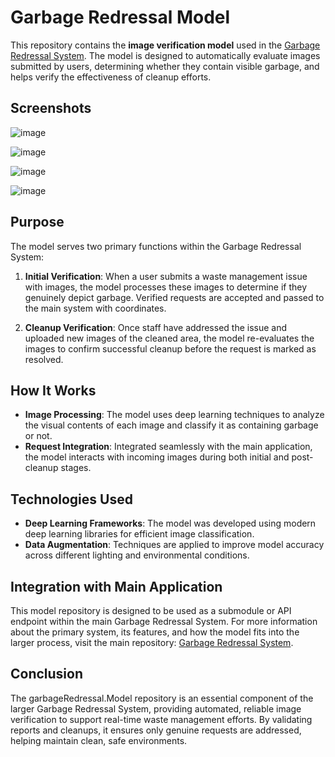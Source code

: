 
# Garbage Redressal Model

This repository contains the **image verification model** used in the [Garbage Redressal System](https://github.com/sarfarajansari/garbageRedressal). The model is designed to automatically evaluate images submitted by users, determining whether they contain visible garbage, and helps verify the effectiveness of cleanup efforts.


## Screenshots

![image](https://github.com/user-attachments/assets/a06663bf-af68-49b2-bd63-2f53df376e0c)

![image](https://github.com/user-attachments/assets/fe2967ec-39d3-4f83-956e-de299ddc516c)

![image](https://github.com/user-attachments/assets/219a8826-5f76-4fce-9ec8-ebe8d24ab40f)

![image](https://github.com/user-attachments/assets/5eea0fba-9ec6-406e-bd1b-d11b6e98a7d1)

## Purpose

The model serves two primary functions within the Garbage Redressal System:

1. **Initial Verification**: When a user submits a waste management issue with images, the model processes these images to determine if they genuinely depict garbage. Verified requests are accepted and passed to the main system with coordinates.
   
2. **Cleanup Verification**: Once staff have addressed the issue and uploaded new images of the cleaned area, the model re-evaluates the images to confirm successful cleanup before the request is marked as resolved.



## How It Works

- **Image Processing**: The model uses deep learning techniques to analyze the visual contents of each image and classify it as containing garbage or not.
- **Request Integration**: Integrated seamlessly with the main application, the model interacts with incoming images during both initial and post-cleanup stages.

## Technologies Used

- **Deep Learning Frameworks**: The model was developed using modern deep learning libraries for efficient image classification.
- **Data Augmentation**: Techniques are applied to improve model accuracy across different lighting and environmental conditions.

## Integration with Main Application

This model repository is designed to be used as a submodule or API endpoint within the main Garbage Redressal System. For more information about the primary system, its features, and how the model fits into the larger process, visit the main repository: [Garbage Redressal System](https://github.com/sarfarajansari/garbageRedressal).

## Conclusion

The garbageRedressal.Model repository is an essential component of the larger Garbage Redressal System, providing automated, reliable image verification to support real-time waste management efforts. By validating reports and cleanups, it ensures only genuine requests are addressed, helping maintain clean, safe environments.

